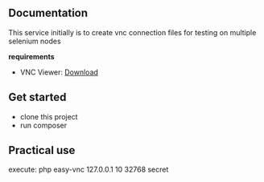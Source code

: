 ## Documentation
This service initially is to create vnc connection files for testing on multiple selenium nodes

**requirements**
- VNC Viewer: [Download](https://www.realvnc.com/pt/connect/download/viewer/)

## Get started
- clone this project
- run composer

## Practical use
execute: php easy-vnc 127.0.0.1 10 32768 secret
